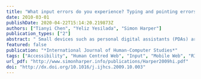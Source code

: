 ```yaml
---
title: "What input errors do you experience? Typing and pointing errors of mobile Web users"
date: 2010-03-01
publishDate: 2020-04-22T15:14:20.219873Z
authors: ["Tianyi Chen", "Yeliz Yesilada", "Simon Harper"]
publication_types: ["2"]
abstract: " Small devices such as personal digital assistants (PDAs) are widely used to access the World Wide Web (Web). However, accessing the Web from small devices is affected by poor interface bandwidth, such as small keyboards and limited pointing devices. There is little empirical work investigating the input difficulties caused by such insufficient facilities, however, anecdotal evidence suggests that there is a link between able-bodied users of the mobile Web and motor impaired users of the Web on desktop computers. This being the case we could transfer the solutions which already exists for motor impaired users into the mobile Web and vice versa. This paper presents a user study that investigates the input errors of mobile Web users in both typing and pointing. The study identifies six types of typing errors and three types of pointing errors shared between our two user domains. We find that mobile Web users often confuse the different characters located on the same key, press keys that are adjacent to the target key, and miss certain key presses. When using a stylus, they also click in the wrong places, slide the stylus during multiple clicks, and make errors when dragging. Our results confirm that despite using different input devices, mobile Web users share common problems with motor impaired desktop users; and we therefore surmise that it will be beneficial to transfer available solutions between these user domains in order to address their common problems."
featured: false
publication: "*International Journal of Human-Computer Studies*"
tags: ["Accessibility", "Human Centred Web", "Input", "Mobile Web", "RIAM", "Web Accessibility"]
url_pdf: "http://www.simonharper.info/publications/Harper2009hi.pdf"
doi: "http://dx.doi.org/10.1016/j.ijhcs.2009.10.003"
---
```


